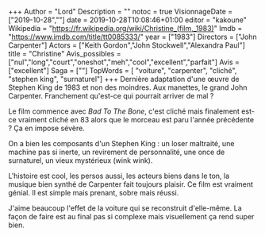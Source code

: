 +++
Author = "Lord"
Description = ""
notoc = true
VisionnageDate = ["2019-10-28",""]
date = 2019-10-28T10:08:46+01:00
editor = "kakoune"
Wikipedia = "https://fr.wikipedia.org/wiki/Christine_(film,_1983)"
Imdb = "https://www.imdb.com/title/tt0085333/"
year = ["1983"]
Directors = ["John Carpenter"]
Actors = ["Keith Gordon","John Stockwell","Alexandra Paul"]
title = "Christine"
Avis_possibles = ["nul","long","court","oneshot","meh","cool","excellent","parfait"]
Avis = ["excellent"] 
Saga = [""]
TopWords = [ "voiture", "carpenter", "cliché", "stephen king", "surnaturel"]
+++
Dernière adaptation d'une œuvre de Stephen King de 1983 et non des moindres.
Aux manettes, le grand John Carpenter.
Franchement qu'est-ce qui pourrait arriver de mal ?

Le film commence avec *Bad To The Bone*, c'est cliché mais finalement est-ce vraiment cliché en 83 alors que le morceau est paru l'année précédente ?
Ça en impose sévère.

On a bien les composants d'un Stephen King : un loser maltraité, une machine pas si inerte, un revirement de personnalité, une once de surnaturel, un vieux mystérieux (wink wink).

L'histoire est cool, les persos aussi, les acteurs biens dans le ton, la musique bien synthé de Carpenter fait toujours plaisir.
Ce film est vraiment génial.
Il est simple mais prenant, sobre mais réussi.

J'aime beaucoup l'effet de la voiture qui se reconstruit d'elle-même.
La façon de faire est au final pas si complexe mais visuellement ça rend super bien.

